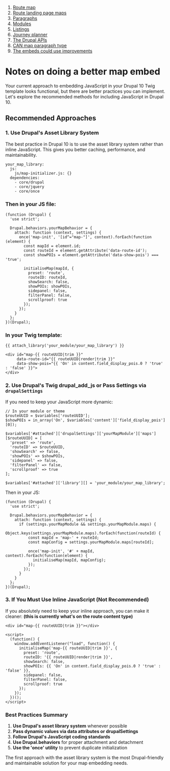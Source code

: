 1. [Route map](route-content-type.md)
2. [Route landing page maps](route-landing-page-content-type.md)
3. [Paragraphs](paragraph-embeds.md)
4. [Modules](relevant-modules.md)
5. [Listings](listing-pages.md)
6. [Journey planner](journey-planner.md)
7. [The Drupal APIs](api.md)
8. [CAN map paragraph type](can.md)
9. [The embeds could use improvements](embed-improvement-notes.md)

# Notes on doing a better map embed

Your current approach to embedding JavaScript in your Drupal 10 Twig template looks functional, but there are better practices you can implement. Let's explore the recommended methods for including JavaScript in Drupal 10.

## Recommended Approaches
### 1. Use Drupal's Asset Library System
The best practice in Drupal 10 is to use the asset library system rather than inline JavaScript. This gives you better caching, performance, and maintainability.

```// In your_module.libraries.yml
your_map_library:
  js:
    js/map-initializer.js: {}
  dependencies:
    - core/drupal
    - core/jquery
    - core/once
```
### Then in your JS file:

```
(function (Drupal) {
  'use strict';

  Drupal.behaviors.yourMapBehavior = {
    attach: function (context, settings) {
      once('map-init', '[id^="map-"]', context).forEach(function (element) {
        const mapId = element.id;
        const routeId = element.getAttribute('data-route-id');
        const showPOIs = element.getAttribute('data-show-pois') === 'true';

        initialiseMap(mapId, {
          preset: 'route',
          routeID: routeId,
          showSearch: false,
          showPOIs: showPOIs,
          sidepanel: false,
          filterPanel: false,
          scrollproof: true
        });
      });
    }
  };
})(Drupal);
```
### In your Twig template:
```
{{ attach_library('your_module/your_map_library') }}

<div id="map-{{ routeUUID|trim }}"
     data-route-id="{{ routeUUID|render|trim }}"
     data-show-pois="{{ 'On' in content.field_display_pois.0 ? 'true' : 'false' }}">
</div>
```

### 2. Use Drupal's Twig drupal_add_js or Pass Settings via `drupalSettings`
If you need to keep your JavaScript more dynamic:

```
// In your module or theme
$routeUUID = $variables['routeUUID'];
$showPOIs = in_array('On', $variables['content']['field_display_pois'][0]);

$variables['#attached']['drupalSettings']['yourMapModule']['maps'][$routeUUID] = [
  'preset' => 'route',
  'routeID' => $routeUUID,
  'showSearch' => false,
  'showPOIs' => $showPOIs,
  'sidepanel' => false,
  'filterPanel' => false,
  'scrollproof' => true
];

$variables['#attached']['library'][] = 'your_module/your_map_library';
```

Then in your JS:

```
(function (Drupal) {
  'use strict';

  Drupal.behaviors.yourMapBehavior = {
    attach: function (context, settings) {
      if (settings.yourMapModule && settings.yourMapModule.maps) {
        Object.keys(settings.yourMapModule.maps).forEach(function(routeId) {
          const mapId = 'map-' + routeId;
          const mapConfig = settings.yourMapModule.maps[routeId];

          once('map-init', '#' + mapId, context).forEach(function(element) {
            initialiseMap(mapId, mapConfig);
          });
        });
      }
    }
  };
})(Drupal);
```
### 3. If You Must Use Inline JavaScript (Not Recommended)
If you absolutely need to keep your inline approach, you can make it cleaner:
**(this is currently what's on the route content type)**
```
<div id="map-{{ routeUUID|trim }}"></div>

<script>
  (function() {
    window.addEventListener("load", function() {
      initialiseMap('map-{{ routeUUID|trim }}', {
        preset: 'route',
        routeID: '{{ routeUUID|render|trim }}',
        showSearch: false,
        showPOIs: {{ 'On' in content.field_display_pois.0 ? 'true' : 'false' }},
        sidepanel: false,
        filterPanel: false,
        scrollproof: true
      });
    });
  })();
</script>
```

### Best Practices Summary

1. **Use Drupal's asset library system** whenever possible
2. **Pass dynamic values via data attributes or drupalSettings**
3. **Follow Drupal's JavaScript coding standards**
4. **Use Drupal.behaviors** for proper attachment and detachment
5. **Use the 'once' utility** to prevent duplicate initialization

The first approach with the asset library system is the most Drupal-friendly and maintainable solution for your map embedding needs.
